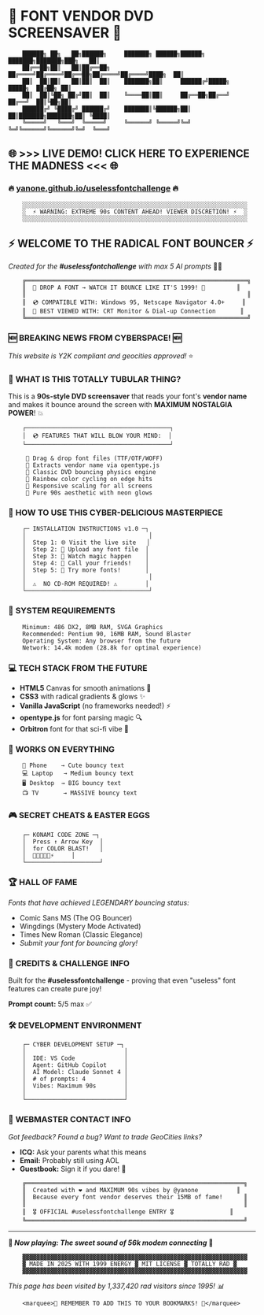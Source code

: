 # 💾 FONT VENDOR DVD SCREENSAVER 💾

```
    ██████╗ ██╗   ██╗██████╗     ███████╗ ██████╗██████╗ ███████╗███████╗███╗   ██║
    ██╔══██╗██║   ██║██╔══██╗    ██╔════╝██╔════╝██╔══██╗██╔════╝██╔════╝████╗  ██║
    ██║  ██║██║   ██║██║  ██║    ███████╗██║     ██████╔╝█████╗  █████╗  ██╔██╗ ██║
    ██║  ██║╚██╗ ██╔╝██║  ██║    ╚════██║██║     ██╔══██╗██╔══╝  ██╔══╝  ██║╚██╗██║
    ██████╔╝ ╚████╔╝ ██████╔╝    ███████║╚██████╗██║  ██║███████╗███████╗██║ ╚████║
    ╚═════╝   ╚═══╝  ╚═════╝     ╚══════╝ ╚═════╝╚═╝  ╚═╝╚══════╝╚══════╝╚═╝  ╚═══╝
```

## 🌐 **>>> LIVE DEMO! CLICK HERE TO EXPERIENCE THE MADNESS <<<** 🌐
### **🔥 [yanone.github.io/uselessfontchallenge](https://yanone.github.io/uselessfontchallenge/) 🔥**

```
    ░░░░░░░░░░░░░░░░░░░░░░░░░░░░░░░░░░░░░░░░░░░░░░░░░░░░░░░░░░░░░░░░
    ░  ⚡ WARNING: EXTREME 90s CONTENT AHEAD! VIEWER DISCRETION! ⚡  ░
    ░░░░░░░░░░░░░░░░░░░░░░░░░░░░░░░░░░░░░░░░░░░░░░░░░░░░░░░░░░░░░░░░
```

## ⚡ **WELCOME TO THE RADICAL FONT BOUNCER** ⚡

*Created for the **#uselessfontchallenge** with max 5 AI prompts* 🤖✨

```
    ╔═══════════════════════════════════════════════════════════════╗
    ║  🌈 DROP A FONT → WATCH IT BOUNCE LIKE IT'S 1999! 🌈         ║
    ║                                                               ║
    ║  💿 COMPATIBLE WITH: Windows 95, Netscape Navigator 4.0+     ║
    ║  📡 BEST VIEWED WITH: CRT Monitor & Dial-up Connection       ║
    ╚═══════════════════════════════════════════════════════════════╝
```

### 🆕 **BREAKING NEWS FROM CYBERSPACE!** 🆕
*This website is Y2K compliant and geocities approved!* ⭐

### 🎯 **WHAT IS THIS TOTALLY TUBULAR THING?**

This is a **90s-style DVD screensaver** that reads your font's **vendor name** and makes it bounce around the screen with **MAXIMUM NOSTALGIA POWER**! 💥

```
    ┌─────────────────────────────────────────┐
    │  💿 FEATURES THAT WILL BLOW YOUR MIND:  │
    └─────────────────────────────────────────┘
     
     🔸 Drag & drop font files (TTF/OTF/WOFF)
     🔸 Extracts vendor name via opentype.js  
     🔸 Classic DVD bouncing physics engine    
     🔸 Rainbow color cycling on edge hits    
     🔸 Responsive scaling for all screens     
     🔸 Pure 90s aesthetic with neon glows     
```

### 🚀 **HOW TO USE THIS CYBER-DELICIOUS MASTERPIECE**

```
    ┌─ INSTALLATION INSTRUCTIONS v1.0 ─┐
    │                                   │
    │  Step 1: 🌐 Visit the live site   │
    │  Step 2: 📁 Upload any font file  │
    │  Step 3: 👀 Watch magic happen    │
    │  Step 4: 🎉 Call your friends!    │
    │  Step 5: 🔄 Try more fonts!       │
    │                                   │
    │  ⚠️  NO CD-ROM REQUIRED! ⚠️        │
    └───────────────────────────────────┘
```

### 💾 **SYSTEM REQUIREMENTS** 
```
    Minimum: 486 DX2, 8MB RAM, SVGA Graphics
    Recommended: Pentium 90, 16MB RAM, Sound Blaster
    Operating System: Any browser from the future
    Network: 14.4k modem (28.8k for optimal experience)
```

### 💻 **TECH STACK FROM THE FUTURE** 

- **HTML5** Canvas for smooth animations 🎨
- **CSS3** with radical gradients & glows ✨  
- **Vanilla JavaScript** (no frameworks needed!) ⚡
- **opentype.js** for font parsing magic 🔍
- **Orbitron** font for that sci-fi vibe 🚀

### 📱 **WORKS ON EVERYTHING**

```
    📱 Phone    → Cute bouncy text
    💻 Laptop   → Medium bouncy text  
    🖥️ Desktop  → BIG bouncy text
    📺 TV       → MASSIVE bouncy text
```

### 🎮 **SECRET CHEATS & EASTER EGGS**

```
    ┌─ KONAMI CODE ZONE ─┐
    │  Press ↑ Arrow Key  │
    │  for COLOR BLAST!   │
    │  🌈✨🎨💥🔥⚡     │
    └─────────────────────┘
```

### 🏆 **HALL OF FAME** 
*Fonts that have achieved LEGENDARY bouncing status:*
- Comic Sans MS (The OG Bouncer) 
- Wingdings (Mystery Mode Activated)
- Times New Roman (Classic Elegance)
- *Submit your font for bouncing glory!*

### 🤝 **CREDITS & CHALLENGE INFO**

Built for the **#uselessfontchallenge** - proving that even "useless" font features can create pure joy! 

**Prompt count:** 5/5 max ✅

### 🛠️ **DEVELOPMENT ENVIRONMENT**
```
    ┌─ CYBER DEVELOPMENT SETUP ─┐
    │                            │
    │  IDE: VS Code              │
    │  Agent: GitHub Copilot     │
    │  AI Model: Claude Sonnet 4 │
    │  # of prompts: 4           │
    │  Vibes: Maximum 90s        │
    │                            │
    └────────────────────────────┘
```

### 📧 **WEBMASTER CONTACT INFO**
*Got feedback? Found a bug? Want to trade GeoCities links?*
- **ICQ:** Ask your parents what this means
- **Email:** Probably still using AOL
- **Guestbook:** Sign it if you dare! 📝

```
    ╔══════════════════════════════════════════════════════════════╗
    ║  Created with ❤️ and MAXIMUM 90s vibes by @yanone           ║
    ║  Because every font vendor deserves their 15MB of fame!      ║
    ║                                                              ║
    ║  🎖️ OFFICIAL #uselessfontchallenge ENTRY 🎖️                ║
    ╚══════════════════════════════════════════════════════════════╝
```

---

**🎵 *Now playing: The sweet sound of 56k modem connecting* 🎵**

```
    ▓▓▓▓▓▓▓▓▓▓▓▓▓▓▓▓▓▓▓▓▓▓▓▓▓▓▓▓▓▓▓▓▓▓▓▓▓▓▓▓▓▓▓▓▓▓▓▓▓▓▓▓▓▓▓▓▓▓▓▓▓▓▓▓
    ▓ MADE IN 2025 WITH 1999 ENERGY ▓ MIT LICENSE ▓ TOTALLY RAD ▓
    ▓▓▓▓▓▓▓▓▓▓▓▓▓▓▓▓▓▓▓▓▓▓▓▓▓▓▓▓▓▓▓▓▓▓▓▓▓▓▓▓▓▓▓▓▓▓▓▓▓▓▓▓▓▓▓▓▓▓▓▓▓▓▓▓
```

*This page has been visited by 1,337,420 rad visitors since 1995! 📊*

```
    <marquee>🌟 REMEMBER TO ADD THIS TO YOUR BOOKMARKS! 🌟</marquee>
```